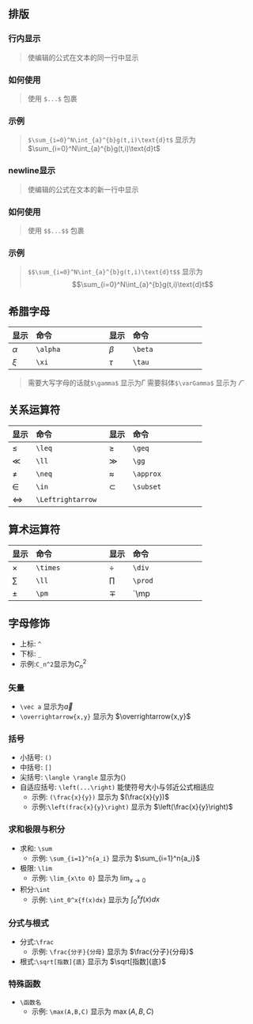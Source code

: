 ##  排版

### 行内显示

> 使编辑的公式在文本的同一行中显示

### 如何使用

> 使用 `$...$` 包裹

### 示例

> `$\sum_{i=0}^N\int_{a}^{b}g(t,i)\text{d}t$`
> 显示为$\sum_{i=0}^N\int_{a}^{b}g(t,i)\text{d}t$

### newline显示

> 使编辑的公式在文本的新一行中显示

### 如何使用

> 使用 `$$...$$` 包裹

### 示例

> `$$\sum_{i=0}^N\int_{a}^{b}g(t,i)\text{d}t$$`
> 显示为$$\sum_{i=0}^N\int_{a}^{b}g(t,i)\text{d}t$$


## 希腊字母

| 显示 | 命令<img width=100/> | 显示 | 命令<img width=100/> |
| :--- | :--- | :--- | :--- |
| $\alpha$ | `\alpha` | $\beta$ | `\beta` |
| $\xi$ | `\xi` | $\tau$ | `\tau` |

> 需要大写字母的话就`$\gamma$` 显示为$\Gamma$
> 需要斜体`$\varGamma$` 显示为 $\varGamma$

## 关系运算符

| 显示 | 命令<img width=100/> | 显示 | 命令<img width=100/> |
| :--- | :--- | :--- | :--- |
| $\leq$ | `\leq` | $\geq$ | `\geq` |
| $\ll$ | `\ll` | $\gg$ | `\gg` |
| $\neq$ | `\neq` | $\approx$ | `\approx` |
| $\in$ | `\in` | $\subset$ | `\subset` |
|$\Leftrightarrow$|`\Leftrightarrow`||
## 算术运算符

| 显示 | 命令<img width=100/> | 显示 | 命令<img width=100/> |
| :--- | :--- | :--- | :--- |
| $\times$ | `\times` | $\div$ | `\div` |
| $\sum$ | `\ll` | $\prod$ | `\prod` |
| $\pm$ | `\pm` | $\mp$ | `\mp |

## 字母修饰

- 上标: `^`
-  下标: `_`
- 示例:`C_n^2`显示为$C_n^2$

### 矢量

- `\vec a` 显示为$\vec a$
- `\overrightarrow{x,y}` 显示为 $\overrightarrow{x,y}$

### 括号

- 小括号: `()`
- 中括号: `[]`
- 尖括号: `\langle \rangle` 显示为$\langle \rangle$
- 自适应括号: `\left(...\right)` 能使符号大小与邻近公式相适应
	- 示例: `(\frac{x}{y})` 显示为 $(\frac{x}{y})$
	- 示例:`\left(frac{x}{y}\right)` 显示为 $\left(\frac{x}{y}\right)$

### 求和极限与积分

-  求和: `\sum`
	-  示例: `\sum_{i=1}^n{a_i}`  显示为 $\sum_{i=1}^n{a_i}$
- 极限: `\lim`
	- 示例: `\lim_{x\to 0}` 显示为 $\lim_{x\to 0}$
- 积分:`\int`
	- 示例: `\int_0^x{f(x)dx}` 显示为 $\int_0^x{f(x)dx}$

### 分式与根式

- 分式:`\frac`
	- 示例: `\frac{分子}{分母}` 显示为 $\frac{分子}{分母}$
- 根式:`\sqrt[指数]{底}` 显示为 $\sqrt[指数]{底}$

### 特殊函数

- `\函数名`
	- 示例: `\max(A,B,C)` 显示为 $\max(A,B,C)$

 